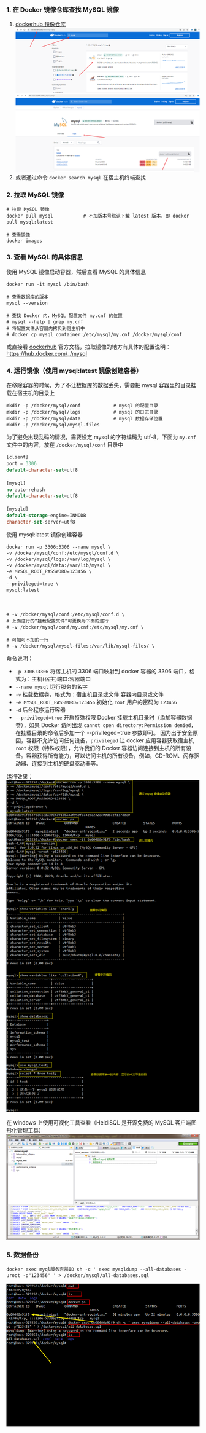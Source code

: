 ### 1. 在 Docker 镜像仓库查找 MySQL 镜像
1. [dockerhub 镜像仓库](https://hub.docker.com/)
![](使用Docker安装并启动MySQL.assets/docker仓库查找mysql.png)
![](使用Docker安装并启动MySQL.assets/docker仓库查找mysql2.png)
2. 或者通过命令 ```docker search mysql``` 在宿主机终端查找

### 2. 拉取 MySQL 镜像
```
# 拉取 MySQL 镜像
docker pull mysql           # 不加版本号默认下载 latest 版本，即 docker pull mysql:latest

# 查看镜像
docker images
```

### 3. 查看 MySQL 的具体信息
使用 MySQL 镜像启动容器，然后查看 MySQL 的具体信息
```
docker run -it mysql /bin/bash

# 查看数据库的版本
mysql --version

# 查找 Docker 内，MySQL 配置文件 my.cnf 的位置
# mysql --help | grep my.cnf
# 将配置文件从容器内拷贝到宿主机中
# docker cp mysql_container:/etc/mysql/my.cnf /docker/mysql/conf
```

或直接看 [dockerhub](https://hub.docker.com/) 官方文档，拉取镜像的地方有具体的配置说明：https://hub.docker.com/_/mysql


### 4. 运行镜像（使用 mysql:latest 镜像创建容器）
在移除容器的时候，为了不让数据库的数据丢失，需要把 mysql 容器里的目录挂载在宿主机的目录上
```
mkdir -p /docker/mysql/conf            # mysql 的配置目录
mkdir -p /docker/mysql/logs            # mysql 的日志目录
mkdir -p /docker/mysql/data            # mysql 数据存储位置
mkdir -p /docker/mysql/mysql-files
```

为了避免出现乱码的情况，需要设定 mysql 的字符编码为 utf-8，下面为 ```my.cnf``` 文件中的内容，放在 ```/docker/mysql/conf``` 目录中
```sql
[client]
port = 3306
default-character-set=utf8

[mysql]
no-auto-rehash
default-character-set=utf8

[mysqld]
default-storage-engine=INNODB
character-set-server=utf8
```

使用 mysql:latest 镜像创建容器
```
docker run -p 3306:3306 --name mysql \
-v /docker/mysql/conf:/etc/mysql/conf.d \
-v /docker/mysql/logs:/var/log/mysql \
-v /docker/mysql/data:/var/lib/mysql \
-e MYSQL_ROOT_PASSWORD=123456 \
-d \
--privileged=true \
mysql:latest



# -v /docker/mysql/conf:/etc/mysql/conf.d \
# 上面这行的“挂载配置文件”可更换为下面的这行
# -v /docker/mysql/conf/my.cnf:/etc/mysql/my.cnf \

# 可加可不加的一行
# -v /docker/mysql/mysql-files:/var/lib/mysql-files/ \
```
命令说明：
- ```-p 3306:3306```
将宿主机的 3306 端口映射到 docker 容器的 3306 端口，格式为：主机(宿主)端口:容器端口
- ```--name mysql```
运行服务的名字
- ```-v```
挂载数据卷，格式为：宿主机目录或文件:容器内目录或文件
- ```-e MYSQL_ROOT_PASSWORD=123456```
初始化 ```root``` 用户的密码为 ```123456```
- ```-d```
后台程序运行容器
- ```--privileged=true``` 开启特殊权限
Docker 挂载主机目录时（添加容器数据卷），如果 Docker 访问出现 ```cannot open directory:Permission denied```，在挂载目录的命令后多加一个 --privileged=true 参数即可。
因为出于安全原因，容器不允许访问任何设备，```privileged``` 让 docker 应用容器获取宿主机 ```root``` 权限（特殊权限），允许我们的 Docker 容器访问连接到主机的所有设备。容器获得所有能力，可以访问主机的所有设备，例如，CD-ROM、闪存驱动器、连接到主机的硬盘驱动器等。

运行效果：
![](使用Docker安装并启动MySQL.assets/运行效果图.png)

在 windows 上使用可视化工具查看（HeidiSQL 是开源免费的 MySQL 客户端图形化管理工具）
![](使用Docker安装并启动MySQL.assets/mysql客户端查看数据.png)

### 5. 数据备份
```
docker exec myql服务容器ID sh -c ' exec mysqldump --all-databases -uroot -p"123456" ' > /docker/mysql/all-databases.sql
```

![](使用Docker安装并启动MySQL.assets/数据备份.png)